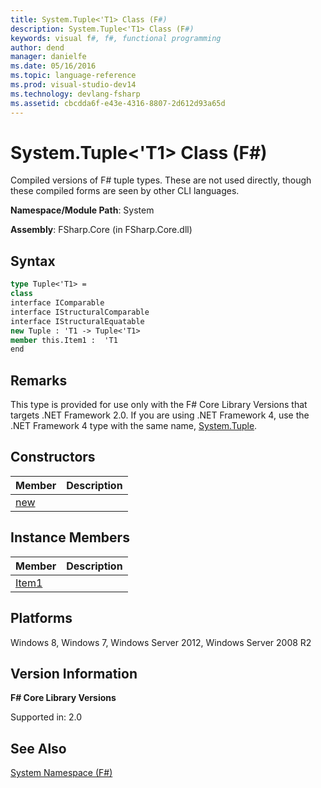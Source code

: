 ```yaml
---
title: System.Tuple<'T1> Class (F#)
description: System.Tuple<'T1> Class (F#)
keywords: visual f#, f#, functional programming
author: dend
manager: danielfe
ms.date: 05/16/2016
ms.topic: language-reference
ms.prod: visual-studio-dev14
ms.technology: devlang-fsharp
ms.assetid: cbcdda6f-e43e-4316-8807-2d612d93a65d 
---
```


# System.Tuple<'T1> Class (F#)

Compiled versions of F# tuple types. These are not used directly, though these compiled forms are seen by other CLI languages.

**Namespace/Module Path**: System

**Assembly**: FSharp.Core (in FSharp.Core.dll)


## Syntax

```fsharp
type Tuple<'T1> =
class
interface IComparable
interface IStructuralComparable
interface IStructuralEquatable
new Tuple : 'T1 -> Tuple<'T1>
member this.Item1 :  'T1
end
```

## Remarks
This type is provided for use only with the F# Core Library Versions that targets .NET Framework 2.0. If you are using .NET Framework 4, use the .NET Framework 4 type with the same name, [System.Tuple](https://msdn.microsoft.com/library/dd386941.aspx).


## Constructors


|Member|Description|
|------|-----------|
|[new](https://msdn.microsoft.com/library/a4529058-fd29-4bf9-9266-0c234175ba7b)||

## Instance Members


|Member|Description|
|------|-----------|
|[Item1](https://msdn.microsoft.com/library/5c5658d2-6b89-4e90-affc-d45f1467a1d2)||

## Platforms
Windows 8, Windows 7, Windows Server 2012, Windows Server 2008 R2


## Version Information
**F# Core Library Versions**

Supported in: 2.0




## See Also
[System Namespace &#40;F&#35;&#41;](System-Namespace-%5BFSharp%5D.md)

